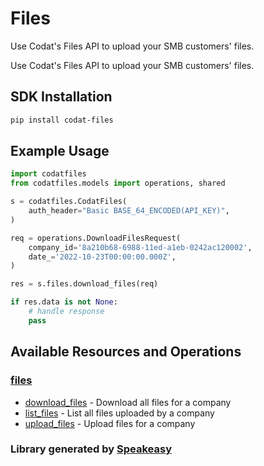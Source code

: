 # Files

<!-- Start Codat Library Description -->
﻿Use Codat's Files API to upload your SMB customers' files.
<!-- End Codat Library Description -->
Use Codat's Files API to upload your SMB customers' files.

<!-- Start SDK Installation -->
## SDK Installation

```bash
pip install codat-files
```
<!-- End SDK Installation -->

## Example Usage
<!-- Start SDK Example Usage -->
```python
import codatfiles
from codatfiles.models import operations, shared

s = codatfiles.CodatFiles(
    auth_header="Basic BASE_64_ENCODED(API_KEY)",
)

req = operations.DownloadFilesRequest(
    company_id='8a210b68-6988-11ed-a1eb-0242ac120002',
    date_='2022-10-23T00:00:00.000Z',
)

res = s.files.download_files(req)

if res.data is not None:
    # handle response
    pass
```
<!-- End SDK Example Usage -->

<!-- Start SDK Available Operations -->
## Available Resources and Operations


### [files](docs/sdks/files/README.md)

* [download_files](docs/sdks/files/README.md#download_files) - Download all files for a company
* [list_files](docs/sdks/files/README.md#list_files) - List all files uploaded by a company
* [upload_files](docs/sdks/files/README.md#upload_files) - Upload files for a company
<!-- End SDK Available Operations -->



<!-- Start Dev Containers -->



<!-- End Dev Containers -->

<!-- Placeholder for Future Speakeasy SDK Sections -->

<!-- Start Codat Support Notes -->
<!-- End Codat Support Notes -->

<!-- Start Codat Generated By -->
### Library generated by [Speakeasy](https://docs.speakeasyapi.dev/docs/using-speakeasy/client-sdks)
<!-- End Codat Generated By -->